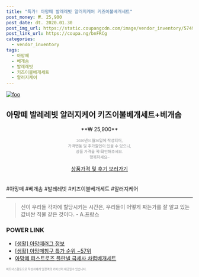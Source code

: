```yaml
--- 
title: "특가! 아망떼 발레레빗 알러지케어 키즈이불베개세트" 
post_money: ₩. 25,900 
post_date: dt. 2020.01.30 
post_img_url: https://static.coupangcdn.com/image/vendor_inventory/5749/248d27bf23d961577029de0a25d34928a125e559306b3a1888f7dfb044e3.jpg 
post_link_url: https://coupa.ng/bnFRCg 
categories: 
  - vendor_inventory 
tags: 
  - 아망떼 
  - 베개솜 
  - 발레레빗 
  - 키즈이불베개세트 
  - 알러지케어 
--- 
```

[![foo](https://static.coupangcdn.com/image/vendor_inventory/5749/248d27bf23d961577029de0a25d34928a125e559306b3a1888f7dfb044e3.jpg)](https://coupa.ng/bnFRCg) 

## 아망떼 발레레빗 알러지케어 키즈이불베개세트+베개솜 
<p style="text-align: center;">**₩ 25,900**</p> 
<p style="text-align: center;"><span style="color: #898c8f; font-family: Georgia,Times,serif; font-size: 0.75em;">2020년01월30일에 작성되어, <br>가격변동 및 추가할인이 있을 수 있으니,<br> 상품 가격을 꼭!확인해주세요.<br>행복하세요~</span> 
</p>	 
<div markdown="0" style="text-align: center;"><a href="https://coupa.ng/bnFRCg" class="btn btn--success">상품가격 및 후기 보러가기</a></div> 
<br><br> 
  #아망떼 #베개솜 #발레레빗 #키즈이불베개세트 #알러지케어 
<hr> 

> 신이 우리들 각자에 할당시키는 시간은, 우리들이 어떻게 짜는가를 잘 알고 있는 값비싼 직물 같은 것이다. - A.프랑스 


### POWER LINK

* <a href="https://blog.naver.com/fash111/221768850512" target="_blank"> [생활] 아망떼러그 정보 </a>
* <a href="https://blog.naver.com/sakai111/221786107942" target="_blank"> [생활] 아망떼침구 특가 순위 ~57위</a>
* <a href="https://blog.naver.com/santokki14/221786784417" target="_blank">아망떼 퍼스트로즈 플란넬 극세사 차렵베개세트</a>

<span style="color: #898c8f; font-family: Georgia,Times,serif; font-size: 0.55em;">파트너스활동으로 작성자에게 일정액의 커미션이 제공될수 있습니다.</span> 
